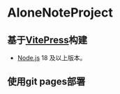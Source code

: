 # AloneNoteProject

## 基于[VitePress](https://vitepress.dev/zh/)构建

- [Node.js](https://nodejs.org/) 18 及以上版本。


## 使用git pages部署
